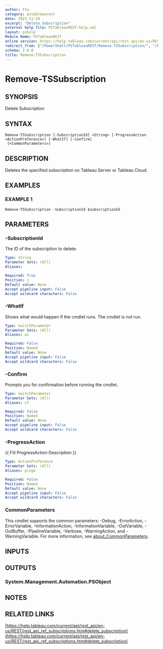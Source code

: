 ```yaml
---
author: tto
category: pstableaurest
date: 2023-11-28
excerpt: "Delete Subscription"
external help file: PSTableauREST-help.xml
layout: pshelp
Module Name: PSTableauREST
online version: https://help.tableau.com/current/api/rest_api/en-us/REST/rest_api_ref_subscriptions.htm#delete_subscription
redirect_from: ["/PowerShell/PSTableauREST/Remove-TSSubscription/", "/PowerShell/PSTableauREST/remove-tssubscription/", "/PowerShell/remove-tssubscription/"]
schema: 2.0.0
title: Remove-TSSubscription
---
```


# Remove-TSSubscription

## SYNOPSIS
Delete Subscription

## SYNTAX

```
Remove-TSSubscription [-SubscriptionId] <String> [-ProgressAction <ActionPreference>] [-WhatIf] [-Confirm]
 [<CommonParameters>]
```

## DESCRIPTION
Deletes the specified subscription on Tableau Server or Tableau Cloud.

## EXAMPLES

### EXAMPLE 1
```
Remove-TSSubscription -SubscriptionId $subscriptionId
```

## PARAMETERS

### -SubscriptionId
The ID of the subscription to delete.

```yaml
Type: String
Parameter Sets: (All)
Aliases:

Required: True
Position: 1
Default value: None
Accept pipeline input: False
Accept wildcard characters: False
```

### -WhatIf
Shows what would happen if the cmdlet runs.
The cmdlet is not run.

```yaml
Type: SwitchParameter
Parameter Sets: (All)
Aliases: wi

Required: False
Position: Named
Default value: None
Accept pipeline input: False
Accept wildcard characters: False
```

### -Confirm
Prompts you for confirmation before running the cmdlet.

```yaml
Type: SwitchParameter
Parameter Sets: (All)
Aliases: cf

Required: False
Position: Named
Default value: None
Accept pipeline input: False
Accept wildcard characters: False
```

### -ProgressAction
{{ Fill ProgressAction Description }}

```yaml
Type: ActionPreference
Parameter Sets: (All)
Aliases: proga

Required: False
Position: Named
Default value: None
Accept pipeline input: False
Accept wildcard characters: False
```

### CommonParameters
This cmdlet supports the common parameters: -Debug, -ErrorAction, -ErrorVariable, -InformationAction, -InformationVariable, -OutVariable, -OutBuffer, -PipelineVariable, -Verbose, -WarningAction, and -WarningVariable. For more information, see [about_CommonParameters](http://go.microsoft.com/fwlink/?LinkID=113216).

## INPUTS

## OUTPUTS

### System.Management.Automation.PSObject
## NOTES

## RELATED LINKS

[https://help.tableau.com/current/api/rest_api/en-us/REST/rest_api_ref_subscriptions.htm#delete_subscription](https://help.tableau.com/current/api/rest_api/en-us/REST/rest_api_ref_subscriptions.htm#delete_subscription)

